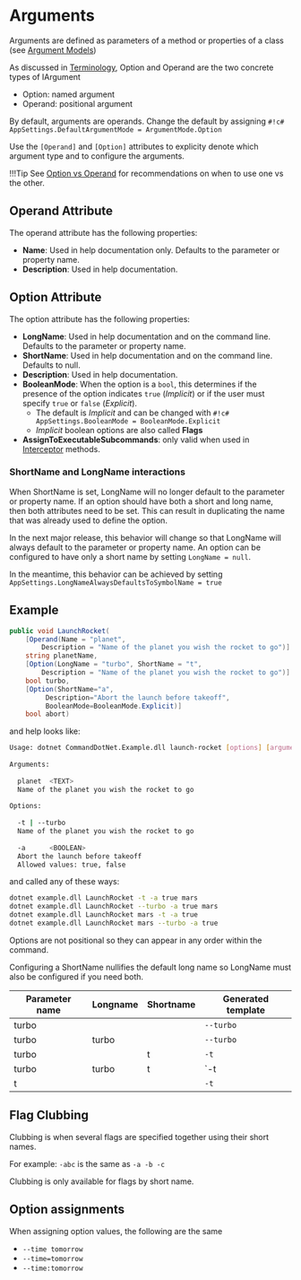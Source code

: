 # Arguments

Arguments are defined as parameters of a method or properties of a class (see [Argument Models](argument-models.md))

As discussed in [Terminology](argument-terminology.md), Option and Operand are the two concrete types of IArgument

* Option: named argument
* Operand: positional argument

By default, arguments are operands. Change the default by assigning `#!c# AppSettings.DefaultArgumentMode = ArgumentMode.Option`

Use the `[Operand]` and `[Option]` attributes to explicity denote which argument type and to configure the arguments.

!!!Tip
    See [Option vs Operand](option-or-operand.md) for recommendations on when to use one vs the other.

## Operand Attribute

The operand attribute has the following properties:

* __Name__: Used in help documentation only. Defaults to the parameter or property name.
* __Description__: Used in help documentation.

## Option Attribute

The option attribute has the following properties:

* __LongName__: Used in help documentation and on the command line. Defaults to the parameter or property name.
* __ShortName__: Used in help documentation and on the command line. Defaults to null.
* __Description__: Used in help documentation.
* __BooleanMode__: When the option is a `bool`, this determines if the presence of the option 
  indicates `true` (_Implicit_) or if the user must specify `true` or `false` (_Explicit_). 
    * The default is _Implicit_ and can be changed with `#!c# AppSettings.BooleanMode = BooleanMode.Explicit`
    * _Implicit_ boolean options are also called __Flags__
* __AssignToExecutableSubcommands__: only valid when used in [Interceptor](../Extensibility/interceptors.md) methods.

### ShortName and LongName interactions
When ShortName is set, LongName will no longer default to the parameter or property name. If an option should have both a short and long name, then both attributes need to be set. This can result in duplicating the name that was already used to define the option.

In the next major release, this behavior will change so that LongName will always default to the parameter or property name. 
An option can be configured to have only a short name by setting `LongName = null`.

In the meantime, this behavior can be achieved by setting `AppSettings.LongNameAlwaysDefaultsToSymbolName = true`

## Example

``` c#
public void LaunchRocket(
    [Operand(Name = "planet", 
        Description = "Name of the planet you wish the rocket to go")] 
    string planetName,
    [Option(LongName = "turbo", ShortName = "t", 
        Description = "Name of the planet you wish the rocket to go")] 
    bool turbo,
    [Option(ShortName="a",
         Description="Abort the launch before takeoff", 
         BooleanMode=BooleanMode.Explicit)]
    bool abort)
```

and help looks like:

```bash
Usage: dotnet CommandDotNet.Example.dll launch-rocket [options] [arguments]  
                                                                             
Arguments:                                                                   
                                                                             
  planet  <TEXT>                                                             
  Name of the planet you wish the rocket to go                               
                                                                             
Options:                                                                     
                                                                             
  -t | --turbo                                                               
  Name of the planet you wish the rocket to go                               
                                                                             
  -a      <BOOLEAN>                                                    
  Abort the launch before takeoff                                            
  Allowed values: true, false                                                
```

and called any of these ways:

```bash
dotnet example.dll LaunchRocket -t -a true mars
dotnet example.dll LaunchRocket --turbo -a true mars
dotnet example.dll LaunchRocket mars -t -a true
dotnet example.dll LaunchRocket mars --turbo -a true
```

Options are not positional so they can appear in any order within the command.

Configuring a ShortName nullifies the default long name 
so LongName must also be configured if you need both.

| Parameter name | Longname | Shortname | Generated template
| --- | --- | --- | --- |
| turbo |  |  | `--turbo` |
| turbo | turbo |  | `--turbo` |
| turbo |  | t | `-t` |
| turbo | turbo | t | `-t | --turbo` |
| t |  |  | `-t` |

## Flag Clubbing

Clubbing is when several flags are specified together using their short names. 

For example: `-abc` is the same as `-a -b -c`

Clubbing is only available for flags by short name.

## Option assignments

When assigning option values, the following are the same

* `--time tomorrow`
* `--time=tomorrow`
* `--time:tomorrow`